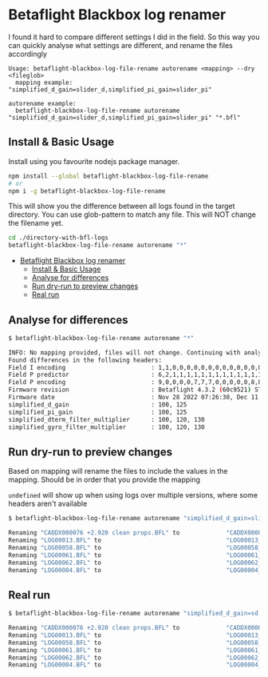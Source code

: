 # Betaflight Blackbox log renamer

I found it hard to compare different settings I did in the field. So this way
you can quickly analyse what settings are different, and rename the files
accordingly

```
Usage: betaflight-blackbox-log-file-rename autorename <mapping> --dry <fileglob>
  mapping example: "simplified_d_gain=slider_d,simplified_pi_gain=slider_pi"

autorename example:
  betaflight-blackbox-log-file-rename autorename "simplified_d_gain=slider_d,simplified_pi_gain=slider_pi" "*.bfl"
```

## Install & Basic Usage

Install using you favourite nodejs package manager.

```sh
npm install --global betaflight-blackbox-log-file-rename
# or
npm i -g betaflight-blackbox-log-file-rename
```

This will show you the difference between all logs found in the target
directory. You can use glob-pattern to match any file. This will NOT change the
filename yet.

```sh
cd ./directory-with-bfl-logs
betaflight-blackbox-log-file-rename autorename "*"
```

- [Betaflight Blackbox log renamer](#betaflight-blackbox-log-renamer)
	- [Install \& Basic Usage](#install--basic-usage)
	- [Analyse for differences](#analyse-for-differences)
	- [Run dry-run to preview changes](#run-dry-run-to-preview-changes)
	- [Real run](#real-run)

## Analyse for differences

```sh
$ betaflight-blackbox-log-file-rename autorename "*"

INFO: No mapping provided, files will not change. Continuing with analysis
Found differences in the following headers:
Field I encoding                        : 1,1,0,0,0,0,0,0,0,0,0,0,0,0,0,0,1,0,0,0,0,3,0,0,0,0,0,0,0,0,0,0,0,1,0,0,0, 1,1,0,0,0,0,0,0,0,0,0,0,0,0,1,3,1,0,0,0,0,0,0,1,0,0,0
Field P predictor                       : 6,2,1,1,1,1,1,1,1,1,1,1,1,1,1,1,1,1,1,1,1,1,1,3,3,3,3,3,3,3,3,3,3,3,3,3,3, 6,2,1,1,1,1,1,1,1,1,1,1,1,1,1,1,1,3,3,3,3,3,3,3,3,3,3
Field P encoding                        : 9,0,0,0,0,7,7,7,0,0,0,0,0,8,8,8,8,8,8,8,8,6,6,0,0,0,0,0,0,0,0,0,0,0,0,0,0, 9,0,0,0,0,7,7,7,0,0,0,8,8,8,8,6,6,0,0,0,0,0,0,0,0,0,0
Firmware revision                       : Betaflight 4.3.2 (60c9521) STM32F405, Betaflight 3.2.3 (cb962eda1) OMNIBUSF4SD
Firmware date                           : Nov 28 2022 07:26:30, Dec 11 2017 07:56:44
simplified_d_gain                       : 100, 125
simplified_pi_gain                      : 100, 125
simplified_dterm_filter_multiplier      : 100, 120, 130
simplified_gyro_filter_multiplier       : 100, 120, 130
```

## Run dry-run to preview changes

Based on mapping will rename the files to include the values in the mapping.
Should be in order that you provide the mapping

`undefined` will show up when using logs over multiple versions, where some
headers aren't available

```sh
$ betaflight-blackbox-log-file-rename autorename "simplified_d_gain=slider_d,simplified_pi_gain=slider_pi" --dry  "*"

Renaming "CADDX000076 +2.920 clean props.BFL" to             "CADDX000076 +2.920 clean props_slider_d-100_slider_pi-100.bfl"
Renaming "LOG00013.BFL" to                                   "LOG00013_slider_d-100_slider_pi-100.bfl"
Renaming "LOG00058.BFL" to                                   "LOG00058_slider_d-125_slider_pi-125.bfl"
Renaming "LOG00061.BFL" to                                   "LOG00061_slider_d-125_slider_pi-125.bfl"
Renaming "LOG00062.BFL" to                                   "LOG00062_slider_d-125_slider_pi-125.bfl"
Renaming "LOG00004.BFL" to                                   "LOG00004_slider_d-undefined_slider_pi-undefined.bfl"
```

## Real run

```sh
$ betaflight-blackbox-log-file-rename autorename "simplified_d_gain=sd,simplified_pi_gain=spi" --dry  "*"

Renaming "CADDX000076 +2.920 clean props.BFL" to             "CADDX000076 +2.920 clean props_slider_d-100_slider_pi-100.bfl"
Renaming "LOG00013.BFL" to                                   "LOG00013_slider_d-100_slider_pi-100.bfl"
Renaming "LOG00058.BFL" to                                   "LOG00058_slider_d-125_slider_pi-125.bfl"
Renaming "LOG00061.BFL" to                                   "LOG00061_slider_d-125_slider_pi-125.bfl"
Renaming "LOG00062.BFL" to                                   "LOG00062_slider_d-125_slider_pi-125.bfl"
Renaming "LOG00004.BFL" to                                   "LOG00004_slider_d-undefined_slider_pi-undefined.bfl"
```
